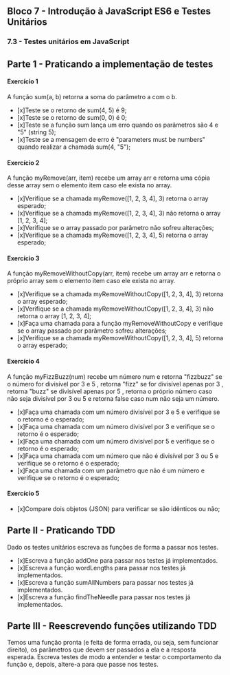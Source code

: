 ## Bloco 7 - Introdução à JavaScript ES6 e Testes Unitários
### 7.3 - Testes unitários em JavaScript

## Parte 1 - Praticando a implementação de testes

#### Exercício 1
A função sum(a, b) retorna a soma do parâmetro a com o b.

- [x]Teste se o retorno de sum(4, 5) é 9;
- [x]Teste se o retorno de sum(0, 0) é 0;
- [x]Teste se a função sum lança um erro quando os parâmetros são 4 e "5" (string 5);
- [x]Teste se a mensagem de erro é "parameters must be numbers" quando realizar a chamada sum(4, "5");

#### Exercício 2
A função myRemove(arr, item) recebe um array arr e retorna uma cópia desse array sem o elemento item caso ele exista no array.

- [x]Verifique se a chamada myRemove([1, 2, 3, 4], 3) retorna o array esperado;
- [x]Verifique se a chamada myRemove([1, 2, 3, 4], 3) não retorna o array [1, 2, 3, 4];
- [x]Verifique se o array passado por parâmetro não sofreu alterações;
- [x]Verifique se a chamada myRemove([1, 2, 3, 4], 5) retorna o array esperado;

#### Exercício 3
A função myRemoveWithoutCopy(arr, item) recebe um array arr e retorna o próprio array sem o elemento item caso ele exista no array.

- [x]Verifique se a chamada myRemoveWithoutCopy([1, 2, 3, 4], 3) retorna o array esperado;
- [x]Verifique se a chamada myRemoveWithoutCopy([1, 2, 3, 4], 3) não retorna o array [1, 2, 3, 4];
- [x]Faça uma chamada para a função myRemoveWithoutCopy e verifique se o array passado por parâmetro sofreu alterações;
- [x]Verifique se a chamada myRemoveWithoutCopy([1, 2, 3, 4], 5) retorna o array esperado;

#### Exercício 4
A função myFizzBuzz(num) recebe um número num e retorna "fizzbuzz" se o número for divisível por 3 e 5 , retorna "fizz" se for divisível apenas por 3 , retorna "buzz" se divisível apenas por 5 , retorna o próprio número caso não seja divisível por 3 ou 5 e retorna false caso num não seja um número.

- [x]Faça uma chamada com um número divisível por 3 e 5 e verifique se o retorno é o esperado;
- [x]Faça uma chamada com um número divisível por 3 e verifique se o retorno é o esperado;
- [x]Faça uma chamada com um número divisível por 5 e verifique se o retorno é o esperado;
- [x]Faça uma chamada com um número que não é divisível por 3 ou 5 e verifique se o retorno é o esperado;
- [x]Faça uma chamada com um parâmetro que não é um número e verifique se o retorno é o esperado;

#### Exercício 5
- [x]Compare dois objetos (JSON) para verificar se são idênticos ou não;

## Parte II - Praticando TDD
Dado os testes unitários escreva as funções de forma a passar nos testes.

- [x]Escreva a função addOne para passar nos testes já implementados.
- [x]Escreva a função wordLengths para passar nos testes já implementados.
- [x]Escreva a função sumAllNumbers para passar nos testes já implementados.
- [x]Escreva a função findTheNeedle para passar nos testes já implementados.

## Parte III - Reescrevendo funções utilizando TDD
Temos uma função pronta (e feita de forma errada, ou seja, sem funcionar direito), os parâmetros que devem ser passados a ela e a resposta esperada. 
Escreva testes de modo a entender e testar o comportamento da função e, depois, altere-a para que passe nos testes.
